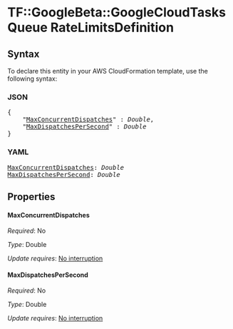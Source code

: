 # TF::GoogleBeta::GoogleCloudTasksQueue RateLimitsDefinition

## Syntax

To declare this entity in your AWS CloudFormation template, use the following syntax:

### JSON

<pre>
{
    "<a href="#maxconcurrentdispatches" title="MaxConcurrentDispatches">MaxConcurrentDispatches</a>" : <i>Double</i>,
    "<a href="#maxdispatchespersecond" title="MaxDispatchesPerSecond">MaxDispatchesPerSecond</a>" : <i>Double</i>
}
</pre>

### YAML

<pre>
<a href="#maxconcurrentdispatches" title="MaxConcurrentDispatches">MaxConcurrentDispatches</a>: <i>Double</i>
<a href="#maxdispatchespersecond" title="MaxDispatchesPerSecond">MaxDispatchesPerSecond</a>: <i>Double</i>
</pre>

## Properties

#### MaxConcurrentDispatches

_Required_: No

_Type_: Double

_Update requires_: [No interruption](https://docs.aws.amazon.com/AWSCloudFormation/latest/UserGuide/using-cfn-updating-stacks-update-behaviors.html#update-no-interrupt)

#### MaxDispatchesPerSecond

_Required_: No

_Type_: Double

_Update requires_: [No interruption](https://docs.aws.amazon.com/AWSCloudFormation/latest/UserGuide/using-cfn-updating-stacks-update-behaviors.html#update-no-interrupt)

